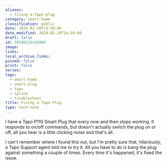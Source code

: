 ```yaml
---
aliases:
  - fixing-a-tapo-plug
category: smart-home
classification: public
date: 2024-02-20T14:59:08
date_modified: 2024-02-20T14:59:08
draft: false
id: 20240220145908
image: 
links: 
local_archive_links: 
pinned: false
print: false
series: 
tags:
  - smart-home
  - smart-plug
  - tapo
  - tplink
  - troubleshoot
title: Fixing a Tapo Plug
type: tech-note
---
```


I have a Tapo P110 Smart Plug that every now and then stops working. It responds to on/off commands, but doesn't actually switch the plug on or off, all you hear is a little clicking noise and that's all.

I can't remember where I found this out, but I'm pretty sure that, hilariously, a Tapo Support agent told me to try it. All you have to do is bang the plug against something a couple of times. Every time it's happened, it's fixed the issue.